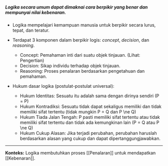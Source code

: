 ##### Logika secara umum dapat dimaknai cara berpikir yang benar dan mempunyai nilai kebenaran.

-   Logika mempelajari kemampuan manusia untuk berpikir secara lurus, tepat, dan teratur.    
-   Terdapat 3 komponen dalam berpikir logis: _concept_, _decision_, dan _reasoning_.
    -   Concept: Pemahaman inti dari suatu objek tinjauan. (Lihat: Pengertian)
    -   Decision: Sikap individu terhadap objek tinjauan.
    -   Reasoning: Proses penalaran berdasarkan pengetahuan dan pemahaman.
        
-   Hukum dasar logika (postulat-postulat universal):
    -   Hukum Identitas: Sesuatu itu adalah sama dengan dirinya sendiri (P = P)
    -   Hukum Kontradiksi: Sesuatu tidak dapat sekaligus memiliki dan tidak memiliki sifat tertentu (tidak mungkin P = Q dan P \ne Q)
    -   Hukum Tiada Jalan Tengah: P pasti memiliki sifat tertentu atau tidak memiliki sifat tertentu dan tidak ada kemungkinan lain (P = Q atau P \ne Q)
    -   Hukum Cukup Alasan: Jika terjadi perubahan, perubahan haruslah berdasarkan alasan yang cukup dan dapat dipertanggungjawabkan.

---
**Konteks:** Logika membutuhkan proses [[Penalaran]] untuk mendapatkan [[Kebenaran]].